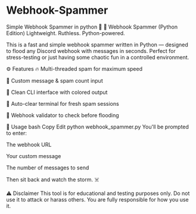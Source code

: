 # Webhook-Spammer
Simple Webhook Spammer in python 🐍
🚀 Webhook Spammer (Python Edition)
Lightweight. Ruthless. Python-powered.

This is a fast and simple webhook spammer written in Python — designed to flood any Discord webhook with messages in seconds. Perfect for stress-testing or just having some chaotic fun in a controlled environment.

⚙️ Features
🔥 Multi-threaded spam for maximum speed

🧨 Custom message & spam count input

📛 Clean CLI interface with colored output

🧽 Auto-clear terminal for fresh spam sessions

🧪 Webhook validator to check before flooding

🐍 Usage
bash
Copy
Edit
python webhook_spammer.py
You'll be prompted to enter:

The webhook URL

Your custom message

The number of messages to send

Then sit back and watch the storm. ☠️

⚠️ Disclaimer
This tool is for educational and testing purposes only.
Do not use it to attack or harass others.
You are fully responsible for how you use it.

